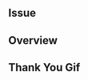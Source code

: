 ## Issue

<!-- Provide an issue # if one exists -->

## Overview

<!-- Give a brief description of what this PR does. -->

## Thank You Gif

<!-- Share a fun [gif](https://giphy.com) to say thanks to your reviewer: -->

<!-- ![](https://media.giphy.com/media/mCRJDo24UvJMA/giphy.gif) -->
